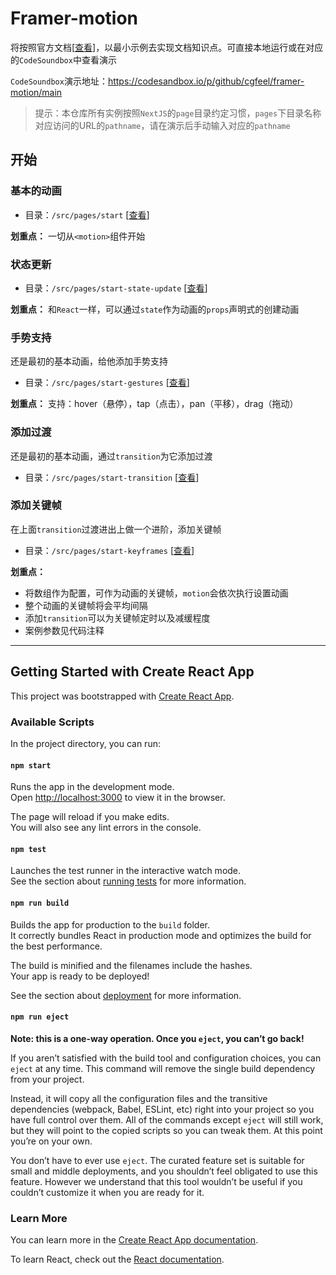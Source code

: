 # Framer-motion

将按照官方文档[[查看](https://www.framer.com/motion/)]，以最小示例去实现文档知识点。可直接本地运行或在对应的`CodeSoundbox`中查看演示

`CodeSoundbox`演示地址：https://codesandbox.io/p/github/cgfeel/framer-motion/main

> 提示：本仓库所有实例按照`NextJS`的`page`目录约定习惯，`pages`下目录名称对应访问的URL的`pathname`，请在演示后手动输入对应的`pathname`

## 开始

### 基本的动画

- 目录：`/src/pages/start` [[查看](https://github.com/cgfeel/framer-motion/tree/main/src/pages/start)]

**划重点：** 一切从`<motion>`组件开始

### 状态更新

- 目录：`/src/pages/start-state-update` [[查看](https://github.com/cgfeel/framer-motion/tree/main/src/pages/start-state-update)]

**划重点：** 和`React`一样，可以通过`state`作为动画的`props`声明式的创建动画

### 手势支持

还是最初的基本动画，给他添加手势支持

- 目录：`/src/pages/start-gestures` [[查看](https://github.com/cgfeel/framer-motion/tree/main/src/pages/start-gestures)]

**划重点：** 支持：hover（悬停），tap（点击），pan（平移），drag（拖动）

### 添加过渡

还是最初的基本动画，通过`transition`为它添加过渡

- 目录：`/src/pages/start-transition` [[查看](https://github.com/cgfeel/framer-motion/tree/main/src/pages/start-transition)]

### 添加关键帧

在上面`transition`过渡进出上做一个进阶，添加关键帧

- 目录：`/src/pages/start-keyframes` [[查看](https://github.com/cgfeel/framer-motion/tree/main/src/pages/start-keyframes)]

**划重点：** 

- 将数组作为配置，可作为动画的关键帧，`motion`会依次执行设置动画
- 整个动画的关键帧将会平均间隔
- 添加`transition`可以为关键帧定时以及减缓程度
- 案例参数见代码注释

---

## Getting Started with Create React App

This project was bootstrapped with [Create React App](https://github.com/facebook/create-react-app).

### Available Scripts

In the project directory, you can run:

#### `npm start`

Runs the app in the development mode.\
Open [http://localhost:3000](http://localhost:3000) to view it in the browser.

The page will reload if you make edits.\
You will also see any lint errors in the console.

#### `npm test`

Launches the test runner in the interactive watch mode.\
See the section about [running tests](https://facebook.github.io/create-react-app/docs/running-tests) for more information.

#### `npm run build`

Builds the app for production to the `build` folder.\
It correctly bundles React in production mode and optimizes the build for the best performance.

The build is minified and the filenames include the hashes.\
Your app is ready to be deployed!

See the section about [deployment](https://facebook.github.io/create-react-app/docs/deployment) for more information.

#### `npm run eject`

**Note: this is a one-way operation. Once you `eject`, you can’t go back!**

If you aren’t satisfied with the build tool and configuration choices, you can `eject` at any time. This command will remove the single build dependency from your project.

Instead, it will copy all the configuration files and the transitive dependencies (webpack, Babel, ESLint, etc) right into your project so you have full control over them. All of the commands except `eject` will still work, but they will point to the copied scripts so you can tweak them. At this point you’re on your own.

You don’t have to ever use `eject`. The curated feature set is suitable for small and middle deployments, and you shouldn’t feel obligated to use this feature. However we understand that this tool wouldn’t be useful if you couldn’t customize it when you are ready for it.

### Learn More

You can learn more in the [Create React App documentation](https://facebook.github.io/create-react-app/docs/getting-started).

To learn React, check out the [React documentation](https://reactjs.org/).
